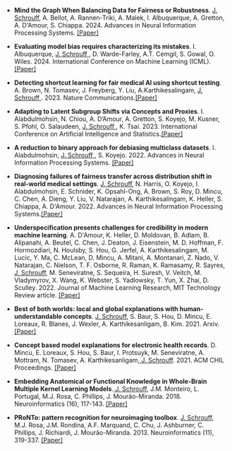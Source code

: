 - <strong>Mind the Graph When Balancing Data for Fairness or Robustness</strong>. <ins> J. Schrouff</ins>, A. Bellot, A. Rannen-Triki, A. Malek, I. Albuquerque, A. Gretton, A. D'Amour, S. Chiappa. 2024. Advances in Neural Information Processing Systems. [[Paper]](https://proceedings.neurips.cc/paper_files/paper/2024/hash/34d5143080c89a7ce10932c8c5e1907f-Abstract-Conference.html)

- <strong>Evaluating model bias requires characterizing its mistakes</strong>. I. Albuquerque, <ins> J. Schrouff </ins>, D. Warde-Farley, A.T. Cemgil, S. Gowal, O. Wiles. 2024. International Conference on Machine Learning (ICML).[[Paper]](https://dl.acm.org/doi/10.5555/3692070.3692109)

- <strong>Detecting shortcut learning for fair medical AI using shortcut testing</strong>. A. Brown, N. Tomasev, J. Freyberg, Y. Liu, A.Karthikesalingam, <ins> J. Schrouff </ins>. 2023. Nature Communications.[[Paper]](https://www.nature.com/articles/s41467-023-39902-7)

- <strong>Adapting to Latent Subgroup Shifts via Concepts and Proxies</strong>. I. Alabdulmohsin, N. Chiou, A. D’Amour, A. Gretton, S. Koyejo, M. Kusner, S. Pfohl, O. Salaudeen, <ins> J. Schrouff </ins>, K. Tsai. 2023. International Conference on Artificial Intelligence and Statistics.[[Paper]](https://proceedings.mlr.press/v206/alabdulmohsin23a/alabdulmohsin23a.pdf)
  
- <strong>A reduction to binary approach for debiasing multiclass datasets</strong>. I. Alabdulmohsin, <ins> J. Schrouff </ins>, S. Koyejo. 2022. Advances in Neural Information Processing Systems. [[Paper]](https://proceedings.neurips.cc/paper_files/paper/2022/file/10eaa0aae94b34308e9b3fa7b677cbe1-Paper-Conference.pdf)
  
- <strong>Diagnosing failures of fairness transfer across distribution shift in real-world medical settings</strong>. <ins>J. Schrouff</ins>, N. Harris, O. Koyejo, I. Alabdulmohsin, E. Schnider, K. Opsahl-Ong, A. Brown, S. Roy, D. Mincu, C. Chen, A. Dieng, Y. Liu, V. Natarajan, A. Karthikesalingam, K. Heller, S. Chiappa, A. D'Amour. 2022. Advances in Neural Information Processing Systems.[[Paper]](https://proceedings.neurips.cc/paper_files/paper/2022/file/7a969c30dc7e74d4e891c8ffb217cf79-Paper-Conference.pdf)
  
- <strong>Underspecification presents challenges for credibility in modern machine learning</strong>. A. D'Amour, K. Heller, D. Moldovan, B. Adlam, B. Alipanahi, A. Beutel, C. Chen, J. Deaton, J. Eisenstein, M. D. Hoffman, F. Hormozdiari, N. Houlsby, S. Hou, G. Jerfel, A. Karthikesalingam, M. Lucic, Y. Ma, C. McLean, D. Mincu, A. Mitani, A. Montanari, Z. Nado, V. Natarajan, C. Nielson, T. F. Osborne, R. Raman, K. Ramasamy, R. Sayres,<ins> J. Schrouff</ins>, M. Seneviratne, S. Sequeira, H. Suresh, V. Veitch, M. Vladymyrov, X. Wang, K. Webster, S. Yadlowsky, T. Yun, X. Zhai, D. Sculley. 2022. Journal of Machine Learning Research, MIT Technology Review article. [[Paper]](https://www.jmlr.org/papers/volume23/20-1335/20-1335.pdf)

- <strong>Best of both worlds: local and global explanations with human-understandable concepts</strong>. <ins>J. Schrouff</ins>, S. Baur, S. Hou, D. Mincu, E. Loreaux, R. Blanes, J. Wexler, A. Karthikesanligam, B. Kim. 2021. Arxiv. [[Paper]](https://arxiv.org/abs/2106.08641)

- <strong>Concept based model explanations for electronic health records</strong>. D. Mincu, E. Loreaux, S. Hou, S. Baur, I. Protsuyk, M. Seneviratne, A. Mottram, N. Tomasev, A. Karthikesanligam,<ins> J. Schrouff</ins>. 2021. ACM CHIL Proceedings. [[Paper]](https://dl.acm.org/doi/10.1145/3450439.3451858)

- <strong>Embedding Anatomical or Functional Knowledge in Whole-Brain Multiple Kernel Learning Models</strong>.<ins> J. Schrouff</ins>, J.M. Monteiro, L. Portugal, M.J. Rosa, C. Phillips, J. Mourão-Miranda. 2018. Neuroinformatics (16), 117-143. [[Paper]](https://link.springer.com/article/10.1007/s12021-017-9347-8)

- <strong>PRoNTo: pattern recognition for neuroimaging toolbox</strong>. <ins>J. Schrouff</ins>, M.J. Rosa, J.M. Rondina, A.F. Marquand, C. Chu, J. Ashburner, C. Phillips, J. Richiardi, J. Mourão-Miranda. 2013. Neuroinformatics (11), 319-337. [[Paper]](https://link.springer.com/article/10.1007/s12021-013-9178-1)
